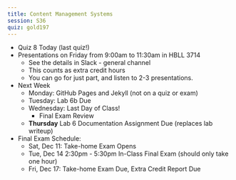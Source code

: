 ```yaml
---
title: Content Management Systems
session: S36
quiz: gold197
---
```


* Quiz 8 Today (last quiz!)
* Presentations on Friday from 9:00am to 11:30am in HBLL 3714
    * See the details in Slack - general channel
    * This counts as extra credit hours
    * You can go for just part, and listen to 2-3 presentations.
* Next Week
    * Monday: GitHub Pages and Jekyll (not on a quiz or exam)
    * Tuesday: Lab 6b Due
    * Wednesday: Last Day of Class!
        * Final Exam Review
    * **Thursday** Lab 6 Documentation Assignment Due (replaces lab writeup)
* Final Exam Schedule:
    * Sat, Dec 11: Take-home Exam Opens
    * Tue, Dec 14 2:30pm - 5:30pm In-Class Final Exam (should only take one hour)
    * Fri, Dec 17: Take-home Exam Due, Extra Credit Report Due
